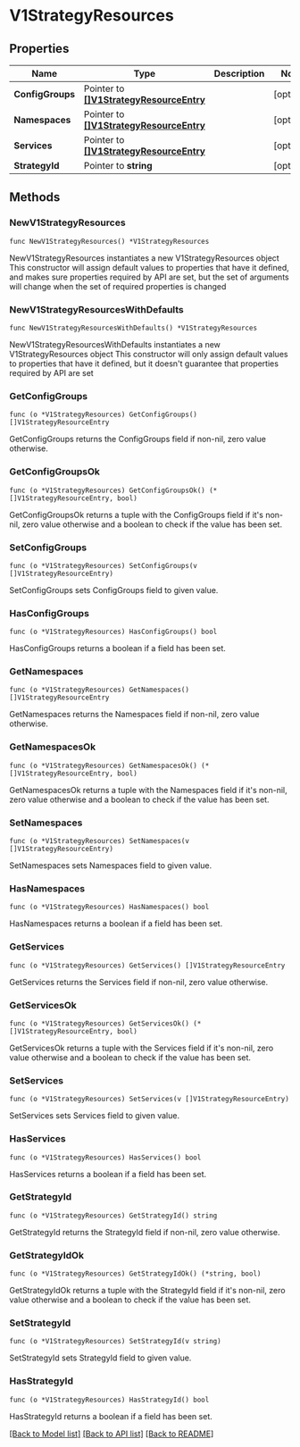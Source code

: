 # V1StrategyResources

## Properties

Name | Type | Description | Notes
------------ | ------------- | ------------- | -------------
**ConfigGroups** | Pointer to [**[]V1StrategyResourceEntry**](V1StrategyResourceEntry.md) |  | [optional] 
**Namespaces** | Pointer to [**[]V1StrategyResourceEntry**](V1StrategyResourceEntry.md) |  | [optional] 
**Services** | Pointer to [**[]V1StrategyResourceEntry**](V1StrategyResourceEntry.md) |  | [optional] 
**StrategyId** | Pointer to **string** |  | [optional] 

## Methods

### NewV1StrategyResources

`func NewV1StrategyResources() *V1StrategyResources`

NewV1StrategyResources instantiates a new V1StrategyResources object
This constructor will assign default values to properties that have it defined,
and makes sure properties required by API are set, but the set of arguments
will change when the set of required properties is changed

### NewV1StrategyResourcesWithDefaults

`func NewV1StrategyResourcesWithDefaults() *V1StrategyResources`

NewV1StrategyResourcesWithDefaults instantiates a new V1StrategyResources object
This constructor will only assign default values to properties that have it defined,
but it doesn't guarantee that properties required by API are set

### GetConfigGroups

`func (o *V1StrategyResources) GetConfigGroups() []V1StrategyResourceEntry`

GetConfigGroups returns the ConfigGroups field if non-nil, zero value otherwise.

### GetConfigGroupsOk

`func (o *V1StrategyResources) GetConfigGroupsOk() (*[]V1StrategyResourceEntry, bool)`

GetConfigGroupsOk returns a tuple with the ConfigGroups field if it's non-nil, zero value otherwise
and a boolean to check if the value has been set.

### SetConfigGroups

`func (o *V1StrategyResources) SetConfigGroups(v []V1StrategyResourceEntry)`

SetConfigGroups sets ConfigGroups field to given value.

### HasConfigGroups

`func (o *V1StrategyResources) HasConfigGroups() bool`

HasConfigGroups returns a boolean if a field has been set.

### GetNamespaces

`func (o *V1StrategyResources) GetNamespaces() []V1StrategyResourceEntry`

GetNamespaces returns the Namespaces field if non-nil, zero value otherwise.

### GetNamespacesOk

`func (o *V1StrategyResources) GetNamespacesOk() (*[]V1StrategyResourceEntry, bool)`

GetNamespacesOk returns a tuple with the Namespaces field if it's non-nil, zero value otherwise
and a boolean to check if the value has been set.

### SetNamespaces

`func (o *V1StrategyResources) SetNamespaces(v []V1StrategyResourceEntry)`

SetNamespaces sets Namespaces field to given value.

### HasNamespaces

`func (o *V1StrategyResources) HasNamespaces() bool`

HasNamespaces returns a boolean if a field has been set.

### GetServices

`func (o *V1StrategyResources) GetServices() []V1StrategyResourceEntry`

GetServices returns the Services field if non-nil, zero value otherwise.

### GetServicesOk

`func (o *V1StrategyResources) GetServicesOk() (*[]V1StrategyResourceEntry, bool)`

GetServicesOk returns a tuple with the Services field if it's non-nil, zero value otherwise
and a boolean to check if the value has been set.

### SetServices

`func (o *V1StrategyResources) SetServices(v []V1StrategyResourceEntry)`

SetServices sets Services field to given value.

### HasServices

`func (o *V1StrategyResources) HasServices() bool`

HasServices returns a boolean if a field has been set.

### GetStrategyId

`func (o *V1StrategyResources) GetStrategyId() string`

GetStrategyId returns the StrategyId field if non-nil, zero value otherwise.

### GetStrategyIdOk

`func (o *V1StrategyResources) GetStrategyIdOk() (*string, bool)`

GetStrategyIdOk returns a tuple with the StrategyId field if it's non-nil, zero value otherwise
and a boolean to check if the value has been set.

### SetStrategyId

`func (o *V1StrategyResources) SetStrategyId(v string)`

SetStrategyId sets StrategyId field to given value.

### HasStrategyId

`func (o *V1StrategyResources) HasStrategyId() bool`

HasStrategyId returns a boolean if a field has been set.


[[Back to Model list]](../README.md#documentation-for-models) [[Back to API list]](../README.md#documentation-for-api-endpoints) [[Back to README]](../README.md)


